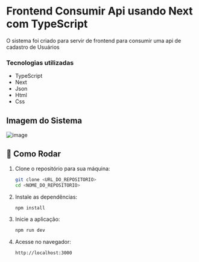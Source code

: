 # Frontend Consumir Api usando Next com TypeScript

O sistema foi criado para servir de frontend para consumir uma api de cadastro de Usuários 

### Tecnologias utilizadas
* TypeScript
* Next
* Json
* Html
* Css

## Imagem do Sistema

![image](https://github.com/user-attachments/assets/a29d69c0-a331-4e60-ab58-85080086c1cb)

## 🚀 Como Rodar  

1. Clone o repositório para sua máquina:  
   ```sh
   git clone <URL_DO_REPOSITORIO>
   cd <NOME_DO_REPOSITORIO>
   ```  
2. Instale as dependências:  
   ```sh
   npm install
   ```  
3. Inicie a aplicação:  
   ```sh
   npm run dev
   ```  
4. Acesse no navegador:  
   ```
   http://localhost:3000
   ```

